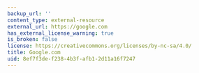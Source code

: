 ```yaml
---
backup_url: ''
content_type: external-resource
external_url: https://google.com
has_external_license_warning: true
is_broken: false
license: https://creativecommons.org/licenses/by-nc-sa/4.0/
title: Google.com
uid: 8ef7f3de-f238-4b3f-afb1-2d11a16f7247
---
```

